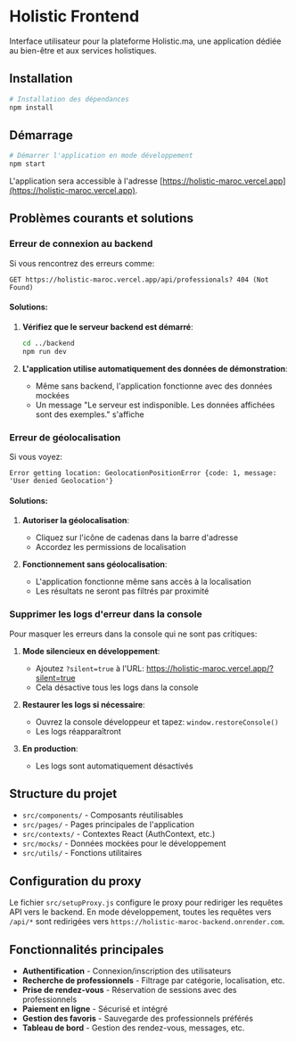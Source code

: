 # Holistic Frontend

Interface utilisateur pour la plateforme Holistic.ma, une application dédiée au bien-être et aux services holistiques.

## Installation

```bash
# Installation des dépendances
npm install
```

## Démarrage

```bash
# Démarrer l'application en mode développement
npm start
```

L'application sera accessible à l'adresse [https://holistic-maroc.vercel.app](https://holistic-maroc.vercel.app).

## Problèmes courants et solutions

### Erreur de connexion au backend

Si vous rencontrez des erreurs comme:
```
GET https://holistic-maroc.vercel.app/api/professionals? 404 (Not Found)
```

#### Solutions:

1. **Vérifiez que le serveur backend est démarré**:
   ```bash
   cd ../backend
   npm run dev
   ```

2. **L'application utilise automatiquement des données de démonstration**:
   - Même sans backend, l'application fonctionne avec des données mockées
   - Un message "Le serveur est indisponible. Les données affichées sont des exemples." s'affiche

### Erreur de géolocalisation

Si vous voyez:
```
Error getting location: GeolocationPositionError {code: 1, message: 'User denied Geolocation'}
```

#### Solutions:

1. **Autoriser la géolocalisation**:
   - Cliquez sur l'icône de cadenas dans la barre d'adresse
   - Accordez les permissions de localisation

2. **Fonctionnement sans géolocalisation**:
   - L'application fonctionne même sans accès à la localisation
   - Les résultats ne seront pas filtrés par proximité

### Supprimer les logs d'erreur dans la console

Pour masquer les erreurs dans la console qui ne sont pas critiques:

1. **Mode silencieux en développement**:
   - Ajoutez `?silent=true` à l'URL: https://holistic-maroc.vercel.app/?silent=true
   - Cela désactive tous les logs dans la console

2. **Restaurer les logs si nécessaire**:
   - Ouvrez la console développeur et tapez: `window.restoreConsole()`
   - Les logs réapparaîtront

3. **En production**:
   - Les logs sont automatiquement désactivés

## Structure du projet

- `src/components/` - Composants réutilisables
- `src/pages/` - Pages principales de l'application
- `src/contexts/` - Contextes React (AuthContext, etc.)
- `src/mocks/` - Données mockées pour le développement
- `src/utils/` - Fonctions utilitaires

## Configuration du proxy

Le fichier `src/setupProxy.js` configure le proxy pour rediriger les requêtes API vers le backend. En mode développement, toutes les requêtes vers `/api/*` sont redirigées vers `https://holistic-maroc-backend.onrender.com`.

## Fonctionnalités principales

- **Authentification** - Connexion/inscription des utilisateurs
- **Recherche de professionnels** - Filtrage par catégorie, localisation, etc.
- **Prise de rendez-vous** - Réservation de sessions avec des professionnels
- **Paiement en ligne** - Sécurisé et intégré
- **Gestion des favoris** - Sauvegarde des professionnels préférés
- **Tableau de bord** - Gestion des rendez-vous, messages, etc.
